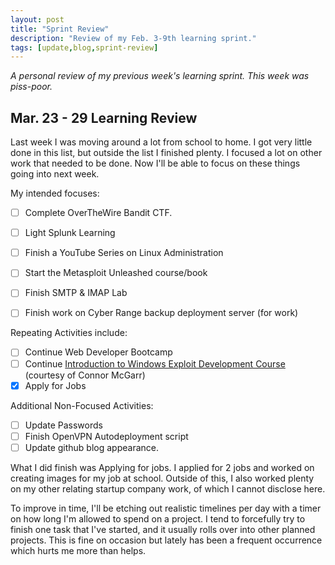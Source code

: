 ```yaml
---
layout: post
title: "Sprint Review"
description: "Review of my Feb. 3-9th learning sprint."
tags: [update,blog,sprint-review]
---
```

_A personal review of my previous week's learning sprint. This week was piss-poor._

## Mar. 23 - 29 Learning Review

Last week I was moving around a lot from school to home. I got very little done in this list, but outside the list I finished plenty. I focused a lot on other work that needed to be done. Now I'll be able to focus on these things going into next week.

My intended focuses:

- [ ]  Complete OverTheWire Bandit CTF.
- [ ]  Light Splunk Learning
- [ ]  Finish a YouTube Series on Linux Administration
- [ ]  Start the Metasploit Unleashed course/book
- [ ]  Finish SMTP & IMAP Lab
- [ ]  Finish work on Cyber Range backup deployment server (for work)


Repeating Activities include:

- [ ]  Continue Web Developer Bootcamp
- [ ]  Continue [Introduction to Windows Exploit Development Course](https://github.com/connormcgarr/An-Intro-2-Win-ED) (courtesy of Connor McGarr)
- [X]  Apply for Jobs

Additional Non-Focused Activities:

- [ ]  Update Passwords
- [ ]  Finish OpenVPN Autodeployment script
- [ ]  Update github blog appearance. 

What I did finish was Applying for jobs. I applied for 2 jobs and worked on creating images for my job at school. Outside of this, I also worked plenty on my other relating startup company work, of which I cannot disclose here.

To improve in time, I'll be etching out realistic timelines per day with a timer on how long I'm allowed to spend on a project. I tend to forcefully try to finish one task that I've started, and it usually rolls over into other planned projects. This is fine on occasion but lately has been a frequent occurrence which hurts me more than helps.